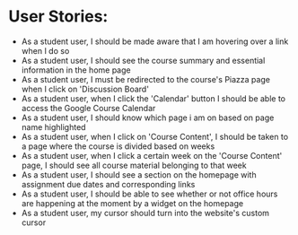 # User Stories:

- As a student user, I should be made aware that I am hovering over a link when I do so
- As a student user, I should see the course summary and essential information in the home page
- As a student user, I must be redirected to the course's Piazza page when I click on 'Discussion Board'
- As a student user, when I click the 'Calendar' button I should be able to access the Google Course Calendar
- As a student user, I should know which page i am on based on page name highlighted
- As a student user, when I click on 'Course Content', I should be taken to a page where the course is divided based on weeks
- As a student user, when I click a certain week on the 'Course Content' page, I should see all course material belonging to that week
- As a student user, I should see a section on the homepage with assignment due dates and corresponding links
- As a student user, I should be able to see whether or not office hours are happening at the moment by a widget on the homepage
- As a student user, my cursor should turn into the website's custom cursor
